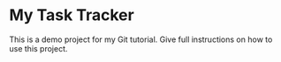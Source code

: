 # My Task Tracker

This is a demo project for my Git tutorial.  Give full instructions on how to use this project.
